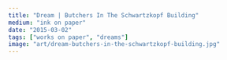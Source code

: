 ```yaml
---
title: "Dream | Butchers In The Schwartzkopf Building"
medium: "ink on paper"
date: "2015-03-02"
tags: ["works on paper", "dreams"]
image: "art/dream-butchers-in-the-schwartzkopf-building.jpg"
---
```

